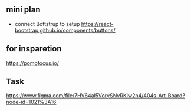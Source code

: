 ##  mini plan
 - connect Bottstrup to setup
https://react-bootstrap.github.io/components/buttons/

## for insparetion
https://pomofocus.io/

## Task
https://www.figma.com/file/7HV64al5VorySNvRKlw2n4/404s-Art-Board?node-id=1021%3A16
